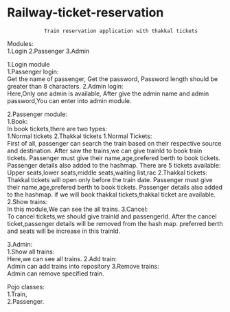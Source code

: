 # Railway-ticket-reservation

				Train reservation application with thakkal tickets

Modules:<br>
	1.Login
	2.Passenger 
	3.Admin

1.Login module<br>
   1.Passenger login:<br>
	     Get the name of passenger,
	     Get the password,
	     Password length should be greater than 8 characters.
   2.Admin login:<br>
	     Here,Only one admin is available,
	     After give the admin name and admin password,You can enter into admin module.

2.Passenger module:<br>
   1.Book:<br>
	    In book tickets,there are two types:<br>
	       1.Normal tickets 2.Thakkal tickets
	    1.Normal Tickets:<br>
	       First of all, passenger can search the train based on their  respective source and destination.
	       After saw the trains,we can give trainId  to book train tickets.
	       Passenger must give their name,age,prefered berth to book tickets.
	       Passenger details also added to the hashmap.
	       There  are 5 tickets available:
		         Upper seats,lower seats,middle seats,waiting list,rac
	   2.Thakkal tickets:<br>
	       Thakkal tickets will open only before the train date.
	       Passenger must give their name,age,prefered berth to book tickets.
	       Passenger details also added to the hashmap.
	       if we will book thakkal tickets,thakkal ticket are available.
   2.Show trains:<br>
	      In this module,We can see the all trains.
   3.Cancel:<br>
	       To cancel tickets,we should give trainId and passengerId.
	       After the cancel ticket,passenger details will be removed from the hash map.
	       preferred berth and seats will be increase in this trainId.
	    
3.Admin:<br>
   1.Show all trains:<br>
    	 Here,we can see all trains.
   2.Add train:<br>
	     Admin can add trains into  repository
   3.Remove trains:<br>
	     Admin can remove specified train.
	 
Pojo classes:<br>
   1.Train,<br>
   2.Passenger.
